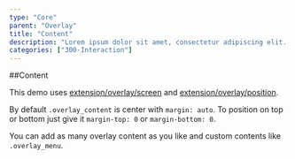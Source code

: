 ```yaml
---
type: "Core"
parent: "Overlay"
title: "Content"
description: "Lorem ipsum dolor sit amet, consectetur adipiscing elit. Nunc tempus laoreet leo sit amet iaculis."
categories: ["300-Interaction"]
---
```


##Content

This demo uses [extension/overlay/screen](/extension/overlay/screen) and [extension/overlay/position](/extension/overlay/position).

By default `.overlay_content` is center with `margin: auto`. To position on top or bottom just give it `margin-top: 0` or `margin-bottom: 0`.

<demo>
  <demovanilla src="inline/core/overlay/content">
  </demovanilla>
</demo>

You can add as many overlay content as you like and custom contents like `.overlay_menu`.

<demo>
  <demovanilla src="inline/core/overlay/content-multiple">
  </demovanilla>
</demo>
